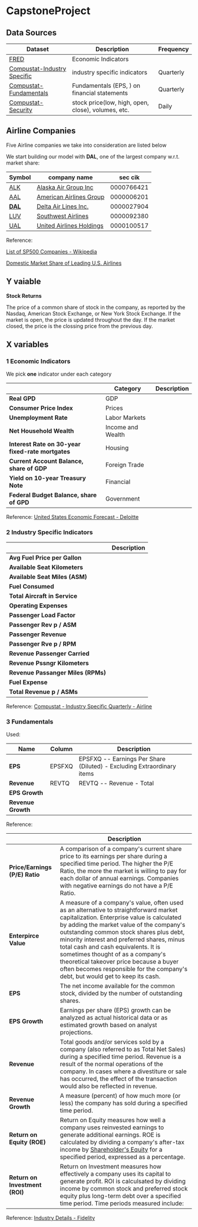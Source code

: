 # CapstoneProject

## Data Sources

| Dataset                                                      | Description                                        | Frequency |
| ------------------------------------------------------------ | -------------------------------------------------- | --------- |
| [FRED](https://fred.stlouisfed.org)                          | Economic Indicators                                |           |
| [Compustat-Industry Specific](https://wrds-web.wharton.upenn.edu/wrds/ds/compd/industry/quarterly.cfm?navId=83) | industry specific indicators                       | Quarterly |
| [Compustat-Fundamentals](https://wrds-web.wharton.upenn.edu/wrds/ds/compd/fundq/index.cfm?navId=83) | Fundamentals (EPS, ) on financial statements       | Quarterly |
| [Compustat-Security](https://wrds-web.wharton.upenn.edu/wrds/ds/compd/secd/index.cfm?navId=83) | stock price(low, high, open, close), volumes, etc. | Daily     |





## Airline Companies

Five Airline companies we take into consideration are listed below

We start building our model with **DAL**, one of the largest company w.r.t. market share:

| Symbol                                         | company name                                                 | sec cik    |
| ---------------------------------------------- | ------------------------------------------------------------ | ---------- |
| [ALK](https://www.nyse.com/quote/XNYS:ALK)     | [Alaska Air Group Inc](https://en.wikipedia.org/wiki/Alaska_Air_Group_Inc) | 0000766421 |
| [AAL](http://www.nasdaq.com/symbol/aal)        | [American Airlines Group](https://en.wikipedia.org/wiki/American_Airlines_Group) | 0000006201 |
| **[DAL](https://www.nyse.com/quote/XNYS:DAL)** | [Delta Air Lines Inc.](https://en.wikipedia.org/wiki/Delta_Air_Lines_Inc.) | 0000027904 |
| [LUV](https://www.nyse.com/quote/XNYS:LUV)     | [Southwest Airlines](https://en.wikipedia.org/wiki/Southwest_Airlines) | 0000092380 |
| [UAL](http://www.nasdaq.com/symbol/ual)        | [United Airlines Holdings](https://en.wikipedia.org/wiki/United_Airlines_Holdings) | 0000100517 |

Reference: 

[List of SP500 Companies - Wikipedia](https://en.wikipedia.org/wiki/List_of_S%26P_500_companies)

[Domestic Market Share of Leading U.S. Airlines](https://www.statista.com/statistics/250577/domestic-market-share-of-leading-us-airlines/) 





## Y vaiable

**Stock Returns** 

The price of a common share of stock in the company, as reported by the Nasdaq, American Stock Exchange, or New York Stock Exchange. If the market is open, the price is updated throughout the day. If the market closed, the price is the clossing price from the previous day.





## X variables

### 1 Economic Indicators

We pick **one** indicator under each category

|                                                   | Category          | Description |
| ------------------------------------------------- | ----------------- | ----------- |
| **Real GPD**                                      | GDP               |             |
| **Consumer Price Index**                          | Prices            |             |
| **Unemployment Rate**                             | Labor Markets     |             |
| **Net Household Wealth**                          | Income and Wealth |             |
| **Interest Rate on 30-year fixed-rate mortgates** | Housing           |             |
| **Current Account Balance, share of GDP**         | Foreign Trade     |             |
| **Yield on 10-year Treasury Note**                | Financial         |             |
| **Federal  Budget Balance, share of GPD**         | Government        |             |

Reference: [United States Economic Forecast - Deloitte](https://www2.deloitte.com/us/en/insights/economy/us-economic-forecast/united-states-outlook-analysis.html)



### 2 Industry Specific Indicators

|                                    | Description |
| ---------------------------------- | ----------- |
| **Avg Fuel Price per Gallon**      |             |
| **Available Seat Kilometers**      |             |
| **Available Seat Miles (ASM)**     |             |
| **Fuel Consumed**                  |             |
| **Total Aircraft in Service**      |             |
| **Operating Expenses**             |             |
| **Passenger Load Factor**          |             |
| **Passenger Rev p / ASM**          |             |
| **Passenger Revenue**              |             |
| **Passenger Rve p  / RPM**         |             |
| **Revenue Passenger Carried**      |             |
| **Revenue Pssngr Kilometers**      |             |
| **Revenue Passanger Miles (RPMs)** |             |
| **Fuel Expense**                   |             |
| **Total Revenue p / ASMs**         |             |

Reference: [Compustat - Industry Specific Quarterly - Airline]()



### 3 Fundamentals

Used:

| Name               | Column | Description                                                  |
| ------------------ | ------ | ------------------------------------------------------------ |
| **EPS**            | EPSFXQ | EPSFXQ -- Earnings Per Share (Diluted) - Excluding Extraordinary items |
| **Revenue**        | REVTQ  | REVTQ -- Revenue - Total                                     |
| **EPS Growth**     |        |                                                              |
| **Revenue Growth** |        |                                                              |



Reference:

|                                | Description                                                  |
| ------------------------------ | ------------------------------------------------------------ |
| **Price/Earnings (P/E) Ratio** | A comparison of a company's current share price to its earnings per share during a specified time period. The higher the P/E Ratio, the more the market is willing to pay for each dollar of annual earnings. Companies with negative earnings do not have a P/E Ratio. |
| **Enterpirce Value**           | A measure of a company's value, often used as an alternative to straightforward market capitalization. Enterprise value is calculated by adding the market value of the company's outstanding common stock shares plus debt, minority interest and preferred shares, minus total cash and cash equivalents. It is sometimes thought of as a company's theoretical takeover price because a buyer often becomes responsible for the company's debt, but would get to keep its cash. |
| **EPS**                        | The net income available for the common stock, divided by the number of outstanding shares. |
| **EPS Growth**                 | Earnings per share (EPS) growth can be analyzed as actual historical data or as estimated growth based on analyst projections. |
| **Revenue**                    | Total goods and/or services sold by a company (also referred to as Total Net Sales) during a specified time period. Revenue is a result of the normal operations of the company. In cases where a divestiture or sale has occurred, the effect of the transaction would also be reflected in revenue. |
| **Revenue Growth**             | A measure (percent) of how much more (or less) the company has sold during a specified time period. |
| **Return on Equity (ROE)**     | Return on Equity measures how well a company uses reinvested earnings to generate additional earnings. ROE is calculated by dividing a company's after-tax income by [Shareholder's Equity](https://www.fidelity.com//webcontent/ap010098-etf-content/19.10.0/help/research/learn_er_glossary_4.shtml#shareholdersequity) for a specified period, expressed as a percentage. |
| **Return on Investment (ROI)** | Return on Investment measures how effectively a company uses its capital to generate profit. ROI is calculsated by dividing income by common stock and preferred stock equity plus long-term debt over a specified time period. Time periods measured include: |

Reference: [Industry Details - Fidelity]( https://eresearch.fidelity.com/eresearch/markets_sectors/sectors/industries.jhtml?tab=learn&industry=203020)



